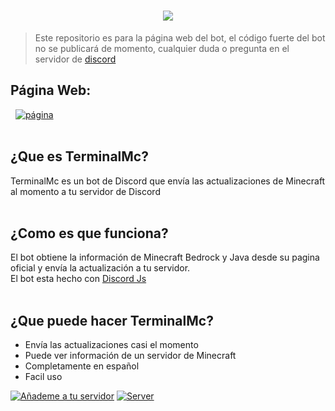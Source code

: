 <h1 align="center"><img src="https://media.discordapp.net/attachments/1060686069240172664/1070934265153458196/web_banner.png"></h1>

> Este repositorio es para la página web del bot, el código fuerte del bot no se publicará de momento, cualquier duda o pregunta en el servidor de <a href="https://discord.gg/ZZFXBxJXjv">discord</a>

## Página Web: <br>
&nbsp;
[![página](https://badgen.net/badge/Página/Web/black?icon=chrome)](https://terminalmc.vercel.app)
<br>
<br>

## ¿Que es TerminalMc?
TerminalMc es un bot de Discord que envía las actualizaciones de Minecraft al momento a tu servidor de Discord 
<br>
<br>

## ¿Como es que funciona?
El bot obtiene la información de Minecraft Bedrock y Java desde su pagina oficial y envía la actualización a tu servidor.<br>
El bot esta hecho con [Discord Js](https://github.com/discordjs/discord.js)
<br>
<br>

## ¿Que puede hacer TerminalMc?
- Envía las actualizaciones casi el momento
- Puede ver información de un servidor de Minecraft
- Completamente en español
- Facil uso


[![Añademe a tu servidor](https://badgen.net/badge/Añademe/📌/black?icon=discord)](https://discord.com/oauth2/authorize?client_id=1016056366063964181&scope=bot%20applications.commands&permissions=2146958847)
[![Server](https://badgen.net/badge/Servidor/Soporte/black?icon=discord)](https://discord.gg/ZZFXBxJXjv)